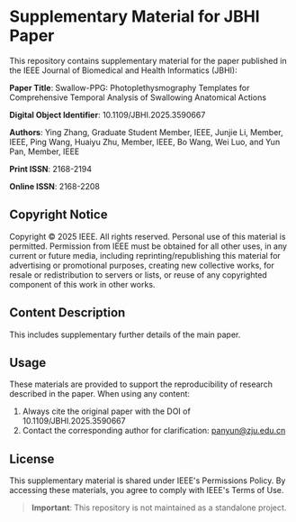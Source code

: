# Supplementary Material for JBHI Paper

This repository contains supplementary material for the paper published in the IEEE Journal of Biomedical and Health Informatics (JBHI):

**Paper Title**: Swallow-PPG: Photoplethysmography Templates for Comprehensive Temporal Analysis of Swallowing Anatomical Actions

**Digital Object Identifier**: 10.1109/JBHI.2025.3590667

**Authors**: Ying Zhang, Graduate Student Member, IEEE, Junjie Li, Member, IEEE, Ping Wang, Huaiyu Zhu, Member, IEEE, Bo Wang, Wei Luo, and Yun Pan, Member, IEEE  

**Print ISSN**: 2168-2194

**Online ISSN**: 2168-2208

## Copyright Notice
Copyright © 2025 IEEE. All rights reserved. Personal use of this material is permitted. Permission from IEEE must be obtained for all other uses, in any current or future media, including reprinting/republishing this material for advertising or promotional purposes, creating new collective works, for resale or redistribution to servers or lists, or reuse of any copyrighted component of this work in other works. 

## Content Description
 This includes supplementary further details of the main paper.

## Usage
These materials are provided to support the reproducibility of research described in the paper. When using any content:
1. Always cite the original paper with the DOI of 10.1109/JBHI.2025.3590667
2. Contact the corresponding author for clarification: panyun@zju.edu.cn

## License
This supplementary material is shared under IEEE's Permissions Policy. By accessing these materials, you agree to comply with IEEE's Terms of Use.

> **Important**: This repository is not maintained as a standalone project.
